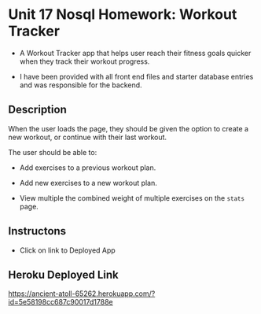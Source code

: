 # Unit 17 Nosql Homework: Workout Tracker

  * A Workout Tracker app that helps user reach their fitness goals quicker when they track their workout progress.  

  * I have been provided with all front end files and starter database entries and was responsible for the backend.


## Description 
When the user loads the page, they should be given the option to create a new workout, or continue with their last workout.

The user should be able to:

  * Add exercises to a previous workout plan.

  * Add new exercises to a new workout plan.

  * View multiple the combined weight of multiple exercises on the `stats` page.

## Instructons

  * Click on link to Deployed App 

## Heroku Deployed Link

https://ancient-atoll-65262.herokuapp.com/?id=5e58198cc687c90017d1788e





  


